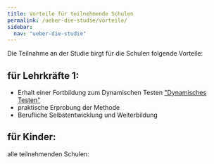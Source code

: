 ```yaml
---
title: Vorteile für teilnehmende Schulen
permalink: /ueber-die-studie/vorteile/
sidebar:
  nav: "ueber-die-studie"
---
```


Die Teilnahme an der Studie birgt für die Schulen folgende Vorteile:

## für Lehrkräfte 1:
- Erhalt einer Fortbildung zum Dynamischen Testen ["Dynamisches Testen"](http://www.kompass-forschung.de/ueber-die-studie/interventionen/#ii-pc-gest%C3%BCtzte-f%C3%B6rderung-der-schulischen-leistungsschw%C3%A4chen)
- praktische Erprobung der Methode
- Berufliche Selbstentwicklung und Weiterbildung

## für Kinder:
alle teilnehmenden Schulen:
